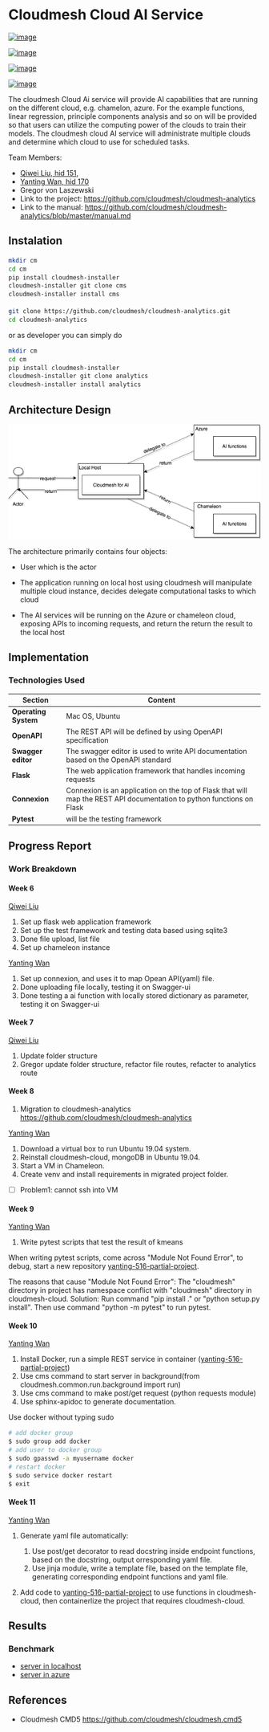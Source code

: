 # Cloudmesh Cloud AI Service


[![image](https://img.shields.io/travis/TankerHQ/cloudmesh-bar.svg?branch=master)](https://travis-ci.org/TankerHQ/cloudmesn-bar)

[![image](https://img.shields.io/pypi/pyversions/cloudmesh-bar.svg)](https://pypi.org/project/cloudmesh-bar)

[![image](https://img.shields.io/pypi/v/cloudmesh-bar.svg)](https://pypi.org/project/cloudmesh-bar/)

[![image](https://img.shields.io/github/license/TankerHQ/python-cloudmesh-bar.svg)](https://github.com/TankerHQ/python-cloudmesh-bar/blob/master/LICENSE)


The cloudmesh Cloud Ai service will provide AI capabilities that are
running on the different cloud, e.g. chamelon, azure. For the example
functions, linear regression, principle components analysis and so on
will be provided so that users can utilize the computing power of the
clouds to train their models. The cloudmesh cloud AI service will
administrate  multiple clouds and determine which cloud to use for
scheduled tasks.

Team Members: 

* [Qiwei Liu, hid 151](https://github.com/cloudmesh-community/fa19-516-151/graphs/contributors), 
* [Yanting Wan, hid 170](https://github.com/cloudmesh-community/fa19-516-151/graphs/contributors)
* Gregor von Laszewski
* Link to the project: <https://github.com/cloudmesh/cloudmesh-analytics>
* Link to the manual: <https://github.com/cloudmesh/cloudmesh-analytics/blob/master/manual.md>

## Instalation

```bash
mkdir cm
cd cm
pip install cloudmesh-installer
cloudmesh-installer git clone cms
cloudmesh-installer install cms

git clone https://github.com/cloudmesh/cloudmesh-analytics.git
cd cloudmesh-analytics


```

or as developer you can simply do 

```bash
mkdir cm
cd cm
pip install cloudmesh-installer
cloudmesh-installer git clone analytics
cloudmesh-installer install analytics
```

## Architecture Design

![architecture](./architecture.png)

The architecture primarily contains four objects:

* User which is the actor

* The application running on local host using cloudmesh  will manipulate
  multiple cloud instance, decides delegate computational tasks to which
  cloud

* The AI services will be running on the Azure or chameleon cloud,
  exposing APIs to incoming requests, and return the return the result
  to the local host

## Implementation

### Technologies Used

| Section              | Content                                                      |
| -------------------- | ------------------------------------------------------------ |
| **Operating System** | Mac OS, Ubuntu                                               |
| **OpenAPI**          | The REST API will be defined by using OpenAPI specification  |
| **Swagger editor**   | The swagger editor is used to write API documentation based on the OpenAPI standard |
| **Flask**            | The web application framework that handles incoming requests |
| **Connexion**        | Connexion is an application on the top of Flask that will map the REST API documentation to python functions on Flask |
| **Pytest**           | will be the testing framework                                |

## Progress Report

### Work Breakdown

#### Week 6

[Qiwei Liu](https://github.com/cloudmesh-community/fa19-516-151/graphs/contributors)

1. Set up flask web application framework
2. Set up the test framework and testing data based using sqlite3
3. Done file upload, list file
4. Set up chameleon instance

[Yanting Wan](https://github.com/cloudmesh-community/fa19-516-151/graphs/contributors)

1. Set up connexion, and uses it to map Opean API(yaml) file.
2. Done uploading file locally, testing it on Swagger-ui
3. Done testing a ai function with locally stored dictionary as 
   parameter, testing it on Swagger-ui

#### Week 7

[Qiwei Liu](https://github.com/cloudmesh-community/fa19-516-151/graphs/contributors)

1. Update folder structure
2. Gregor update folder structure, refactor file routes, refacter to analytics route

####  Week 8 

1. Migration to cloudmesh-analytics <https://github.com/cloudmesh/cloudmesh-analytics>

[Yanting Wan](https://github.com/cloudmesh-community/fa19-516-151/graphs/contributors)

1. Download a virtual box to run Ubuntu 19.04 system.
2. Reinstall cloudmesh-cloud, mongoDB in Ubuntu 19.04.
3. Start a VM in Chameleon.
4. Create venv and install requirements in migrated project folder.

- [ ] Problem1: cannot ssh into VM

#### Week 9

[Yanting Wan](https://github.com/cloudmesh/cloudmesh-analytics/graphs/contributors)

1. Write pytest scripts that test the result of kmeans

When writing pytest scripts, come across "Module Not Found Error", to
debug, start a new repository
[yanting-516-partial-project](https://github.com/YantingWan/yanting-516-partial-project/graphs/contributors).

The reasons that cause "Module Not Found Error": The "cloudmesh"
directory in project has namespace conflict with "cloudmesh" directory
in cloudmesh-cloud. Solution: Run command "pip install ." or "python
setup.py install". Then use command "python -m pytest" to run pytest.

####  Week 10

[Yanting Wan](https://github.com/cloudmesh/cloudmesh-analytics/graphs/contributors)

1. Install Docker, run a simple REST service in container
   ([yanting-516-partial-project](https://github.com/YantingWan/yanting-516-partial-project/graphs/contributors))
2. Use cms command to start server in background(from cloudmesh.common.run.background import run)
3. Use cms command to make post/get request (python requests module)
4. Use sphinx-apidoc to generate documentation.

Use docker without typing sudo
```sh
# add docker group
$ sudo group add docker
# add user to docker group
$ sudo gpasswd -a myusername docker
# restart docker
$ sudo service docker restart
$ exit
```

#### Week 11

[Yanting Wan](https://github.com/cloudmesh/cloudmesh-analytics/graphs/contributors)

1. Generate yaml file automatically:

    1. Use post/get decorator to read docstring inside endpoint functions, based on the docstring, output
       orresponding yaml file.
    2. Use jinja module, write a template file, based on the template file, generating corresponding endpoint 
       functions and yaml file.

2. Add code to
[yanting-516-partial-project](https://github.com/YantingWan/yanting-516-partial-project/graphs/contributors)
to use functions in cloudmesh-cloud, then containerlize the project that
requires cloudmesh-cloud.

## Results

### Benchmark 

* [server in localhost](https://github.com/cloudmesh/cloudmesh-analytics/blob/master/tests/linearRegression-local-test.txt)
* [server in azure](https://github.com/cloudmesh/cloudmesh-analytics/blob/master/tests/linearRegression-azure-test.txt)

## References 



* Cloudmesh CMD5 <https://github.com/cloudmesh/cloudmesh.cmd5>
